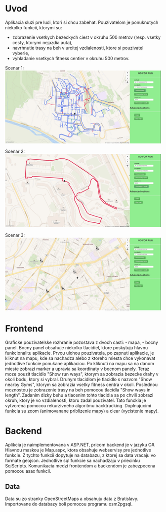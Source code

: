 # Uvod
Aplikacia sluzi pre ludi, ktori si chcu zabehat. Pouzivatelom je ponuknutych niekolko funkcii, ktorymi su:
- zobrazenie vsetkych bezeckych ciest v okruhu 500 metrov (resp. vsetky cesty, ktorymi nejazdia auta),
- navrhnutie trasy na beh v urcitej vzdialenosti, ktore si pouzivatel vyberie,
- vyhladanie vsetkych fitness centier v okruhu 500 metrov.

Scenar 1:
![Screenshots](Screen1.JPG)

Scenar 2:
![Screenshots](Screen2.JPG)

Scenar 3:
![Screenshots](Screen3.JPG)

# Frontend
Graficke pouzivatelske rozhranie pozostava z dvoch casti:
	- mapa,
	- bocny panel.
Bocny panel obsahuje niekolko tlacidiel, ktore poskytuju hlavnu funkcionalitu aplikacie. 
Prvou ulohou pouzivatela, po zapnuti aplikacie, je kliknut na mapu, kde sa nachadza alebo z ktoreho miesta chce vykonavat jednotlive funkcie ponukane aplikaciou. 
Po kliknuti na mapu sa na danom mieste zobrazi marker a upravia sa koordinaty v bocnom panely.
Teraz moze pouzit tlacidlo "Show run ways", ktorym sa zobrazia bezecke drahy v okoli bodu, ktory si vybral.
Druhym tlacidlom je tlacidlo s nazvom "Show nearby Gyms", ktorym sa zobrazia vsetky fitness centra v okoli.
Poslednou moznostou je zobrazenie trasy na beh pomocou tlacidla "Show ways in length".
Zadanim dlzky behu a tlacenim tohto tlacidla sa po chvili zobrazi okruh, ktory je vo vzdialenosti, ktoru zadal pouzivatel.
Tato funckia je vytvorena pomocou rekurzivneho algoritmu backtracking.
Doplnujucimi funkcia su zoom (animovanane priblizenie mapy) a clear (vycistenie mapy).

# Backend
Aplikcia je naimplementovana v ASP.NET, pricom backend je v jazyku C#. Hlavnou maskou je Map.aspx, ktora obsahuje webservisy pre jednotlive funkcie.
Z tychto funkcii dopytuje na databazu, z ktorej sa data vracaju vo formate geojson. Jednotlive sql funkcie sa nachadzaju v priecinku SqlScripts.
Komunikacia medzi frontendom a backendom je zabezpecena pomocou asax funkcii.

## Data
Data su zo stranky OpenStreetMaps a obsahuju data z Bratislavy. Importovane do databazy boli pomocou programu osm2pgsql.
